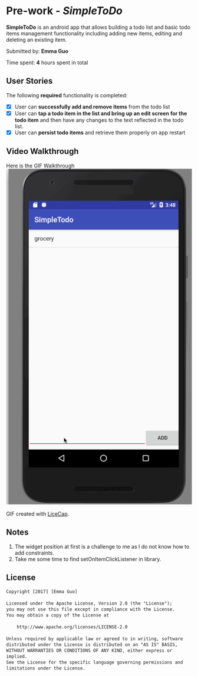 # Pre-work - *SimpleToDo*

**SimpleToDo** is an android app that allows building a todo list and basic todo items management functionality including adding new items, editing and deleting an existing item.

Submitted by: **Emma Guo**

Time spent: **4** hours spent in total

## User Stories

The following **required** functionality is completed:

* [x] User can **successfully add and remove items** from the todo list
* [x] User can **tap a todo item in the list and bring up an edit screen for the todo item** and then have any changes to the text reflected in the todo list.
* [x] User can **persist todo items** and retrieve them properly on app restart

## Video Walkthrough
Here is the GIF Walkthrough
![](https://github.com/emmaWithsmallstar/Android/blob/master/SimpleTodo/SimpleTodoAppAndroid.gif)

GIF created with [LiceCap](http://www.cockos.com/licecap/).

## Notes

1. The widget position at first is a challenge to me as I do not know how to add constraints.
2. Take me some time to find setOnItemClickListener in library.


## License

    Copyright [2017] [Emma Guo]

    Licensed under the Apache License, Version 2.0 (the "License");
    you may not use this file except in compliance with the License.
    You may obtain a copy of the License at

        http://www.apache.org/licenses/LICENSE-2.0

    Unless required by applicable law or agreed to in writing, software
    distributed under the License is distributed on an "AS IS" BASIS,
    WITHOUT WARRANTIES OR CONDITIONS OF ANY KIND, either express or implied.
    See the License for the specific language governing permissions and
    limitations under the License.
